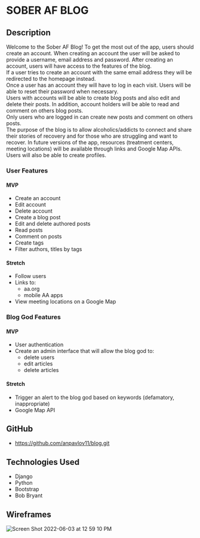 # SOBER AF BLOG
## Description 
Welcome to the Sober AF Blog! To get the most out of the app, users should create an account. When creating an account the user will be asked to provide a username, email address and password. After creating an account, users will have access to the features of the blog.<br>
If a user tries to create an account with the same email address they will be redirected to the homepage instead.<br>
Once a user has an account they will have to log in each visit. Users will be able to reset their password when necessary.<br>
Users with accounts will be able to create blog posts and also edit and delete their posts. In addition, account holders will be able to read and comment on others blog posts.<br>
Only users who are logged in can create new posts and comment on others posts.<br>
The purpose of the blog is to allow alcoholics/addicts to connect and share their stories of recovery and for those who are struggling and want to recover. In future versions of the app, resources (treatment centers, meeting locations) will be available through links and Google Map APIs. Users will also be able to create profiles.
### User Features
#### MVP
- Create an account
- Edit account
- Delete account
- Create a blog post
- Edit and delete authored posts
- Read posts
- Comment on posts
- Create tags
- Filter authors, titles by tags
#### Stretch
- Follow users
- Links to:
  * aa.org
  * mobile AA apps
- View meeting locations on a Google Map

### Blog God Features
#### MVP
- User authentication
- Create an admin interface that will allow the blog god to:
  * delete users
  * edit articles
  * delete articles
#### Stretch
- Trigger an alert to the blog god based on keywords (defamatory, inappropriate)
- Google Map API
## GitHub
- https://github.com/anpavlov11/blog.git
## Technologies Used
- Django
- Python
- Bootstrap
- Bob Bryant
## Wireframes
![Screen Shot 2022-06-03 at 12 59 10 PM](https://user-images.githubusercontent.com/101487933/171920481-93375d09-a502-44b9-820a-ca6413cfeb90.png)

